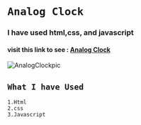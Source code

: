 # `Analog Clock`

### I have used html,css, and javascript

#### visit this link to see :  [Analog Clock](https://ratul721143.github.io/AnalogClock/)
![AnalogClockpic](https://user-images.githubusercontent.com/50637985/118405065-522c1300-b693-11eb-9893-6027b7812ded.png)


## `What I have Used`
    1.Html
    2.css
    3.Javascript
